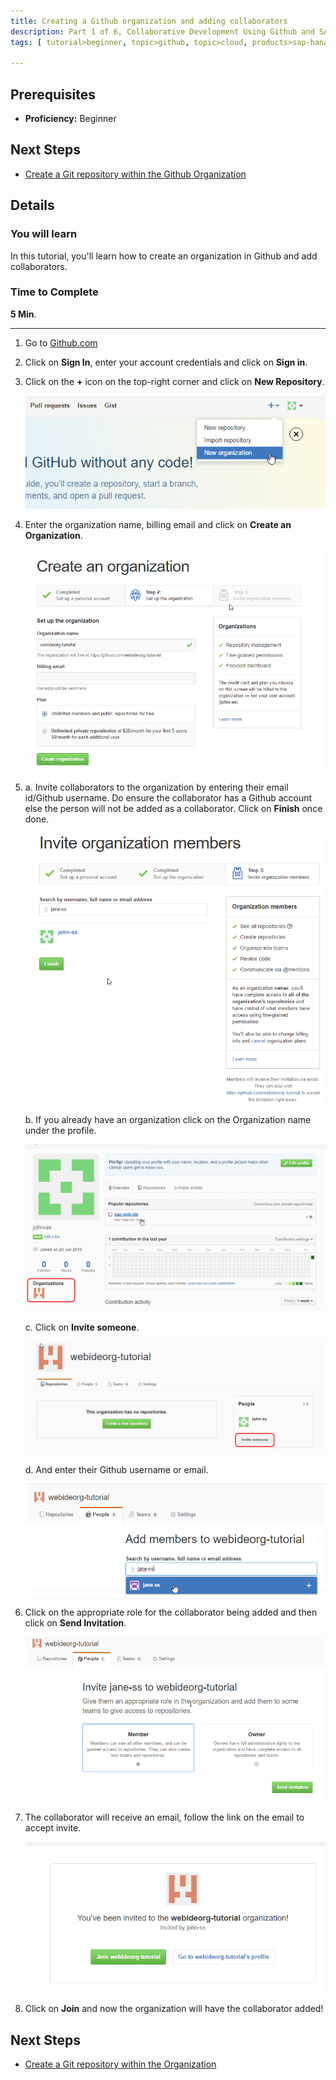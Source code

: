 ```yaml
---
title: Creating a Github organization and adding collaborators
description: Part 1 of 6, Collaborative Development Using Github and SAP Web IDE
tags: [ tutorial>beginner, topic>github, topic>cloud, products>sap-hana, products>sap-web-ide, products>sap-hana-cloud-platform ]

---
```


## Prerequisites  
 - **Proficiency:** Beginner

## Next Steps
 - [Create a Git repository within the Github Organization](http://go.sap.com/developer/tutorials/webide-github-create-git-repo.html)

## Details
### You will learn  
In this tutorial, you'll learn how to create an organization in Github and add collaborators. 

### Time to Complete
**5 Min**.

---

1. Go to [Github.com](https://github.com)

2. Click on **Sign In**, enter your account credentials and click on **Sign in**.

3. Click on the **+** icon on the top-right corner and click on **New Repository**.

    ![Create New Repository](p1_3.png)

4. Enter the organization name, billing email and click on **Create an Organization**. 

    ![Create New Organization](p1_4.png)
  
5. 
    a. Invite collaborators to the organization by entering their email id/Github username. Do ensure the collaborator has a Github account else the person will not be added as a collaborator. Click on **Finish** once done.
    
    ![Search for collaborators](p1_5a.png)

    b. If you already have an organization click on the Organization name under the profile.

    ![Select an organization](p1_5b.png)

    c. Click on **Invite someone**.
 
    ![Invite to organization](p1_5c.png)

    d. And enter their Github username or email.

    ![enter github username](p1_5d.png)

   
6. Click on the appropriate role for the collaborator being added and then click on **Send Invitation**.

    ![Select a role for collaborator](p1_6.png)

7. The collaborator will receive an email, follow the link on the email to accept invite.

    ![Join the organization](p1_7.png)

8. Click on **Join** and now the organization will have the collaborator added!

## Next Steps
 - [Create a Git repository within the Organization](http://go.sap.com/developer/tutorials/webide-github-create-git-repo.html)
